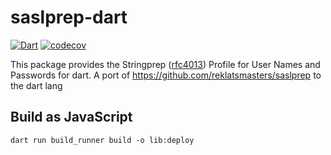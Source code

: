 # saslprep-dart

[![Dart](https://github.com/konsultaner/saslprep-dart/actions/workflows/dart.yml/badge.svg)](https://github.com/konsultaner/saslprep-dart/actions/workflows/dart.yml)
[![codecov](https://codecov.io/gh/konsultaner/saslprep-dart/branch/master/graph/badge.svg)](https://codecov.io/gh/konsultaner/saslprep-dart)

This package provides the Stringprep ([rfc4013](https://tools.ietf.org/html/rfc4013)) Profile for User Names and 
Passwords for dart. A port of https://github.com/reklatsmasters/saslprep to the dart lang

## Build as JavaScript

```
dart run build_runner build -o lib:deploy
```